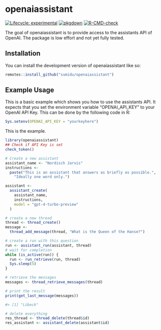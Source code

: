 
<!-- README.md is generated from README.Rmd. Please edit that file -->

# openaiassistant

<!-- badges: start -->

[![Lifecycle:
experimental](https://img.shields.io/badge/lifecycle-experimental-orange.svg)](https://lifecycle.r-lib.org/articles/stages.html#experimental)
[![pkgdown](https://github.com/Sumidu/openaiassistant/actions/workflows/pkgdown.yaml/badge.svg)](https://github.com/Sumidu/openaiassistant/actions/workflows/pkgdown.yaml)
[![R-CMD-check](https://github.com/Sumidu/openaiassistant/actions/workflows/R-CMD-check.yaml/badge.svg)](https://github.com/Sumidu/openaiassistant/actions/workflows/R-CMD-check.yaml)
<!-- badges: end -->

The goal of openaiassistant is to provide access to the assistants API
of OpenAI. The package is low effort and not yet fully tested.

## Installation

You can install the development version of openaiassistant like so:

``` r
remotes::install_github("sumidu/openaiassistant")
```

## Example Usage

This is a basic example which shows you how to use the assistants API.
It expects that you set the environment variable “OPENAI_API_KEY” to
your OpenAI API Key. This can be done by the following code in R:

``` r
Sys.setenv(OPENAI_API_KEY = "yourkeyhere")
```

This is the example.

``` r
library(openaiassistant)
## Check if API Key is set
check_token()

# Create a new assistant
assistant_name <- "Nordisch Jarvis"
instructions <- 
  paste("This is an assistant that answers as briefly as possible.",
    "Ideally one word only.")

assistant <-
  assistant_create(
    assistant_name,
    instructions,
    model = "gpt-4-turbo-preview"
  )

# create a new thread
thread <- thread_create()
message <-
  thread_add_message(thread, "What is the Queen of the Hanse?")

# create a run with this question
run <- assistant_run(assistant, thread)
# wait for completion
while (is_active(run)) {
  run <- run_retrieve(run, thread)
  Sys.sleep(5)
}

# retrieve the messages
messages <- thread_retrieve_messages(thread)

# print the result
print(get_last_message(messages))

#> [1] "Lübeck"

# delete everything
res_thread <- thread_delete(thread$id)
res_assistant <- assistant_delete(assistant$id)
```
